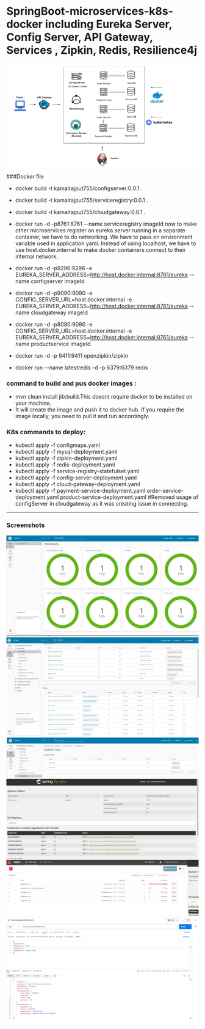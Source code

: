 # SpringBoot-microservices-k8s-docker including Eureka Server, Config Server, API Gateway, Services , Zipkin, Redis, Resilience4j


![img_5.png](img_5.png)

###Docker file 
- docker build -t kamalrajput755/configserver:0.0.1 .
- docker build -t kamalrajput755/serviceregistry:0.0.1 .
- docker build -t kamalrajput755/cloudgateway:0.0.1 .
- docker run -d -p8761:8761 --name serviceregistry imageId
now to make other microservices register on eureka server running in a separate container, we have to do networking.
We have to pass on environment variable used in application yaml. Instead of using localhost, we have to use host.docker.internal
to make docker containers connect to their internal network.

- docker run -d -p9296:9296 -e EUREKA_SERVER_ADDRESS=http://host.docker.internal:8761/eureka --name configserver imageId
- docker run -d -p9090:9090 -e CONFIG_SERVER_URL=host.docker.internal  -e EUREKA_SERVER_ADDRESS=http://host.docker.internal:8761/eureka --name cloudgateway imageId
- docker run -d -p8080:9090 -e CONFIG_SERVER_URL=host.docker.internal  -e EUREKA_SERVER_ADDRESS=http://host.docker.internal:8761/eureka --name productservice imageId
- docker run -d -p 9411:9411 openzipkin/zipkin
- docker run --name latestredis -d -p 6379:6379 redis 
### command to build and pus docker images : 
- mvn clean install jib:build.This doesnt require docker to be installed on your machine.
- It will create the image and push it to docker hub. If you require the image locally, you need to pull it and run accordingly.

### K8s commands to deploy:
- kubectl apply -f configmaps.yaml
- kubectl apply -f mysql-deployment.yaml
- kubectl apply -f zipkin-deployment.yaml
- kubectl apply -f redis-deployment.yaml
- kubectl apply -f service-registry-statefulset.yaml
- kubectl apply -f config-server-deployment.yaml
- kubectl apply -f cloud-gateway-deployment.yaml
- kubectl apply -f payment-service-deployment.yaml order-service-deployment.yaml product-service-deployment.yaml
#Removed usage of configServer in cloudgateway as it was creating issue in connecting.
-----

### Screenshots
![img.png](img.png)
![img_1.png](img_1.png)
![img_2.png](img_2.png)
![img_3.png](img_3.png)
![img_4.png](img_4.png)
![img_6.png](img_6.png)


